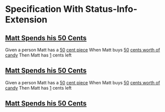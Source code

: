 # Specification With Status-Info-Extension

## [Matt Spends his 50 Cents](- "The specification is intentionally wrong... c:status=expectedToFail")
Given a person Matt has a [50](- "#amount") [cent piece](- "amountTotal(#amount)")
When Matt buys [50](- "#bought") [cents worth of candy](- "amountSpent(#bought)")
Then Matt has [1](- "?=calculateRemaining()") cents left

## [Matt Spends his 50 Cents](- "The specification is IGNORED!!!... c:status=ignored")
Given a person Matt has a [50](- "#amount") [cent piece](- "amountTotal(#amount)")
When Matt buys [50](- "#bought") [cents worth of candy](- "amountSpent(#bought)")
Then Matt has [1](- "?=calculateRemaining()") cents left

## [Matt Spends his 50 Cents](- "The specification is UNIMPLEMENTED!!!... c:status=unimplemented")
